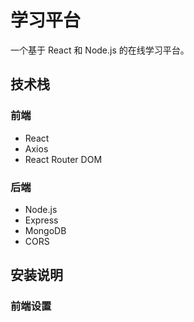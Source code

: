 # 学习平台

一个基于 React 和 Node.js 的在线学习平台。

## 技术栈

### 前端
- React
- Axios
- React Router DOM

### 后端
- Node.js
- Express
- MongoDB
- CORS

## 安装说明

### 前端设置
